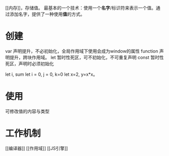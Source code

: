 [[内存]]，存储值。
最基本的一个技术：使用一个**名字**/标识符来表示一个值。通过添加名字，提供了一种使用**值**的方式。
# 创建
var 声明提升，不必初始化，全局作用域下使用会成为window的属性
function 声明提升，跨块作用域。
let 暂时性死区，可不初始化，不可重复声明
const 暂时性死区，声明时必须初始化

let i, sum
let i = 0, j = 0, k=0
let x=2, y=x*x。
# 使用
可修改值的内容与类型
# 工作机制

[[编译器]]
[[作用域]]
[[JS引擎]]

